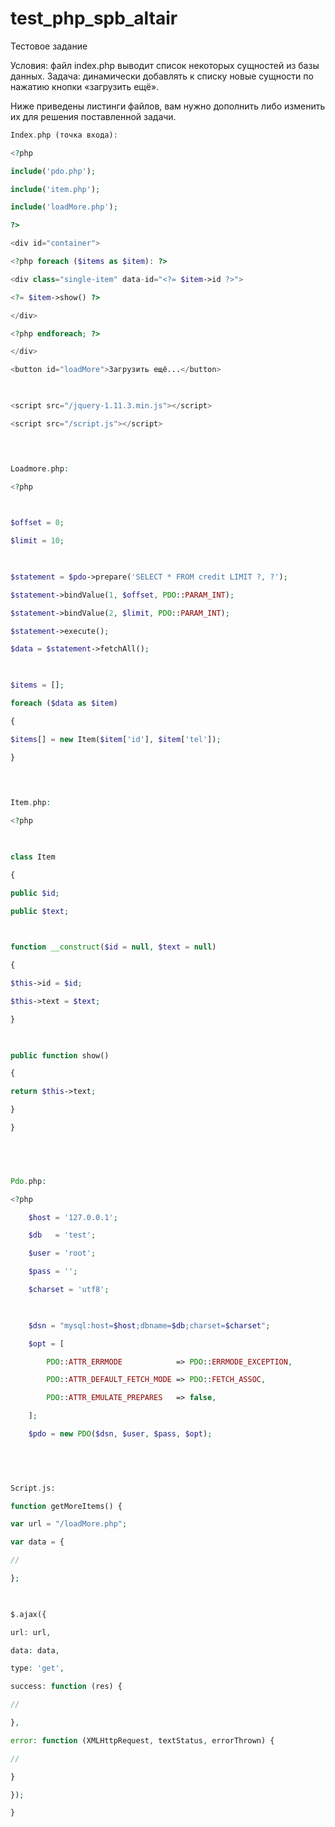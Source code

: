 # test_php_spb_altair

Тестовое задание

Условия: файл index.php выводит список некоторых сущностей из базы данных. Задача: динамически добавлять к списку новые сущности по нажатию кнопки «загрузить ещё». 

Ниже приведены листинги файлов, вам нужно дополнить либо изменить их для решения поставленной задачи. 

 
```php
Index.php (точка входа): 

<?php 

include('pdo.php'); 

include('item.php'); 

include('loadMore.php'); 

?> 

<div id="container"> 

<?php foreach ($items as $item): ?> 

<div class="single-item" data-id="<?= $item->id ?>"> 

<?= $item->show() ?> 

</div> 

<?php endforeach; ?> 

</div> 

<button id="loadMore">Загрузить ещё...</button> 

 

<script src="/jquery-1.11.3.min.js"></script> 

<script src="/script.js"></script> 

 


Loadmore.php: 

<?php 

 

$offset = 0; 

$limit = 10; 

 

$statement = $pdo->prepare('SELECT * FROM credit LIMIT ?, ?'); 

$statement->bindValue(1, $offset, PDO::PARAM_INT); 

$statement->bindValue(2, $limit, PDO::PARAM_INT); 

$statement->execute(); 

$data = $statement->fetchAll(); 

 

$items = []; 

foreach ($data as $item)  

{ 

$items[] = new Item($item['id'], $item['tel']); 

} 

 
 

Item.php: 

<?php 

 

class Item 

{ 

public $id; 

public $text; 

 

function __construct($id = null, $text = null) 

{ 

$this->id = $id; 

$this->text = $text; 

} 

 

public function show() 

{ 

return $this->text; 

} 

} 

 



Pdo.php: 

<?php 

    $host = '127.0.0.1'; 

    $db   = 'test'; 

    $user = 'root'; 

    $pass = ''; 

    $charset = 'utf8'; 

 

    $dsn = "mysql:host=$host;dbname=$db;charset=$charset"; 

    $opt = [ 

        PDO::ATTR_ERRMODE            => PDO::ERRMODE_EXCEPTION, 

        PDO::ATTR_DEFAULT_FETCH_MODE => PDO::FETCH_ASSOC, 

        PDO::ATTR_EMULATE_PREPARES   => false, 

    ]; 

    $pdo = new PDO($dsn, $user, $pass, $opt); 

 

  

Script.js: 

function getMoreItems() { 

var url = "/loadMore.php"; 

var data = { 

// 

}; 

 

$.ajax({ 

url: url, 

data: data, 

type: 'get', 

success: function (res) { 

// 

}, 

error: function (XMLHttpRequest, textStatus, errorThrown) { 

// 

} 

}); 

} 
```
 

 
